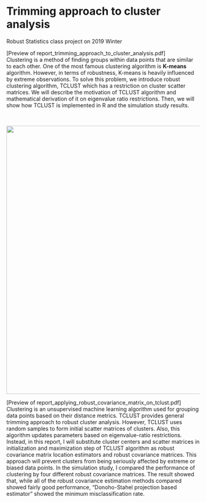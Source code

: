 # Trimming approach to cluster analysis

Robust Statistics class project on 2019 Winter

[Preview of report_trimming_approach_to_cluster_analysis.pdf]  
Clustering is a method of finding groups within data points that are similar to each other. One of the most famous clustering algorithm is **K-means** algorithm. However, in terms of robustness, K-means is heavily influenced by extreme observations. To solve this problem, we introduce robust clustering algorithm,  TCLUST  which  has  a  restriction  on  cluster  scatter  matrices.  We  will  describe  the motivation of TCLUST algorithm and mathematical derivation of it on eigenvalue ratio restrictions. Then, we will show how TCLUST is implemented in R and the simulation study results. 

<br>
<p align="middle">
<img src="https://user-images.githubusercontent.com/50762980/130583665-bec943b4-a4f8-407f-9be3-edb0764e4a98.png" width="700px">
</p>

[Preview of report_applying_robust_covariance_matrix_on_tclust.pdf]  
Clustering is an unsupervised machine learning algorithm used for grouping data points based on their distance metrics. TCLUST provides general trimming approach to robust cluster analysis. However, TCLUST uses random samples to form initial scatter matrices of clusters. Also, this algorithm updates parameters based on eigenvalue-ratio restrictions. Instead, in this report, I will substitute cluster centers and scatter matrices in initialization and maximization step of TCLUST algorithm as robust covariance matrix location estimators and robust covariance matrices. This approach will prevent clusters from being seriously affected by extreme or biased data points. In the simulation study, I compared the performance of clustering by four different robust covariance matrices. The result showed that, while all of the robust covariance estimation methods compared showed  fairly  good  performance,  “Donoho-Stahel  projection  based  estimator”  showed  the minimum misclassification rate. 


